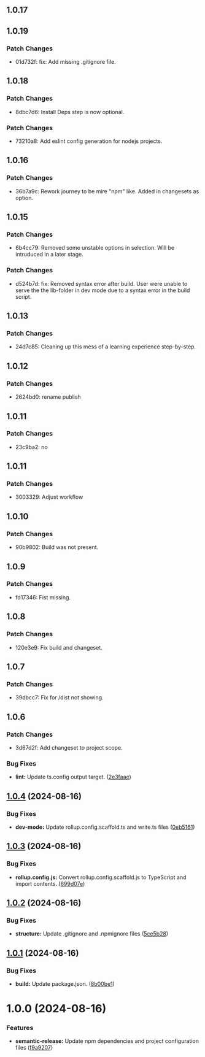 ## 1.0.17

## 1.0.19

### Patch Changes

- 01d732f: fix: Add missing .gitignore file.

## 1.0.18

### Patch Changes

- 8dbc7d6: Install Deps step is now optional.

### Patch Changes

- 73210a8: Add eslint config generation for nodejs projects.

## 1.0.16

### Patch Changes

- 36b7a9c: Rework journey to be mire "npm" like. Added in changesets as option.

## 1.0.15

### Patch Changes

- 6b4cc79: Removed some unstable options in selection. Will be intruduced in a later stage.

### Patch Changes

- d524b7d: fix: Removed syntax error after build. User were unable to serve the the lib-folder in dev mode due to a syntax error in the build script.

## 1.0.13

### Patch Changes

- 24d7c85: Cleaning up this mess of a learning experience step-by-step.

## 1.0.12

### Patch Changes

- 2624bd0: rename publish

## 1.0.11

### Patch Changes

- 23c9ba2: no

## 1.0.11

### Patch Changes

- 3003329: Adjust workflow

## 1.0.10

### Patch Changes

- 90b9802: Build was not present.

## 1.0.9

### Patch Changes

- fd17346: Fist missing.

## 1.0.8

### Patch Changes

- 120e3e9: Fix build and changeset.

## 1.0.7

### Patch Changes

- 39dbcc7: Fix for /dist not showing.

## 1.0.6

### Patch Changes

- 3d67d2f: Add changeset to project scope.

### Bug Fixes

- **lint:** Update ts.config output target. ([2e3faae](https://github.com/atorczynski/schafott-cli/commit/2e3faae8a42db3749fe3b6a64f199aa9f24b3d26))

## [1.0.4](https://github.com/atorczynski/schafott-cli/compare/v1.0.3...v1.0.4) (2024-08-16)

### Bug Fixes

- **dev-mode:** Update rollup.config.scaffold.ts and write.ts files ([0eb5161](https://github.com/atorczynski/schafott-cli/commit/0eb51611add6be32a93bbe9f0df5eef0fd26c5a5))

## [1.0.3](https://github.com/atorczynski/schafott-cli/compare/v1.0.2...v1.0.3) (2024-08-16)

### Bug Fixes

- **rollup.config.js:** Convert rollup.config.scaffold.js to TypeScript and import contents. ([699d07e](https://github.com/atorczynski/schafott-cli/commit/699d07e2ffb7e6be793715538ea82daa220a23cb))

## [1.0.2](https://github.com/atorczynski/schafott-cli/compare/v1.0.1...v1.0.2) (2024-08-16)

### Bug Fixes

- **structure:** Update .gitignore and .npmignore files ([5ce5b28](https://github.com/atorczynski/schafott-cli/commit/5ce5b2814abdd23bb51ae91425e3142ea74f82f2))

## [1.0.1](https://github.com/atorczynski/schafott-cli/compare/v1.0.0...v1.0.1) (2024-08-16)

### Bug Fixes

- **build:** Update package.json. ([8b00be1](https://github.com/atorczynski/schafott-cli/commit/8b00be1d8f68e501e6428872fe8fcb52f4648212))

# 1.0.0 (2024-08-16)

### Features

- **semantic-release:** Update npm dependencies and project configuration files ([f9a9207](https://github.com/atorczynski/schafott-cli/commit/f9a9207b6414a6beb73f361d72a2e164c3b7ae7a))
